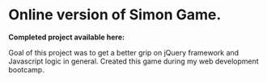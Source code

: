 # Online version of Simon Game.

**Completed project available here:**


Goal of this project was to get a better grip on jQuery framework and Javascript logic in general.
Created this game during my web development bootcamp.
